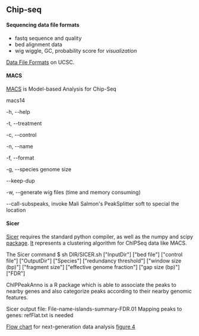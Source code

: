 ## Chip-seq

#### Sequencing data file formats
- fastq sequence and quality
- bed alignment data
- wig wiggle, GC, probability score for *visualization*

[Data File Formats](https://genome.ucsc.edu/FAQ/FAQformat.html) on UCSC.

#### MACS

[MACS](http://liulab.dfci.harvard.edu/MACS/README.html) is Model-based Analysis for Chip-Seq

macs14 

-h, --help

-t, --treatment

-c, --control

-n, --name

-f, --format

-g, --species genome size

--keep-dup

-w, --generate wig files (time and memory consuming)

--call-subspeaks, invoke Mali Salmon's PeakSplitter soft to special the location


#### Sicer

[Sicer](http://home.gwu.edu/~wpeng/Software.htm) requires the standard	python compiler, as well as the numpy and scipy [package](http://www.mybiosoftware.com/cluster-analysis/5397). 
[It](http://www.genomatix.de/online_help/help_regionminer/sicer.html) represents a clustering algorithm for ChIPSeq data like MACS.

The Sicer command
$ sh DIR/SICER.sh ["InputDir"] ["bed file"] ["control file"] ["OutputDir"] ["Species"] ["redundancy threshold"] ["window size (bp)"] ["fragment size"] ["effective genome fraction"] ["gap size (bp)"] ["FDR"]

ChIPPeakAnno is a R package which is able to associate the peaks to nearby genes and also categorize peaks according to their nearby genomic features.

Sicer output file: File-name-islands-summary-FDR.01
Mapping peaks to genes: refFlat.txt is needed 

[Flow chart](http://www.nature.com/nrg/journal/v11/n7/full/nrg2795.html) for next-generation data analysis [figure 4](http://www.nature.com/nrg/journal/v11/n7/fig_tab/nrg2795_F4.html)

